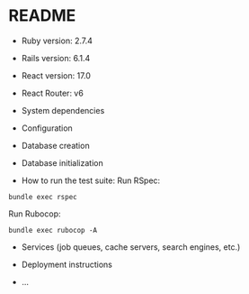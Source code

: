 # README

* Ruby version: 2.7.4

* Rails version: 6.1.4

* React version: 17.0

* React Router: v6

* System dependencies

* Configuration

* Database creation

* Database initialization

* How to run the test suite:
Run RSpec:
```
bundle exec rspec
```
Run Rubocop:
```
bundle exec rubocop -A
```

* Services (job queues, cache servers, search engines, etc.)

* Deployment instructions

* ...
